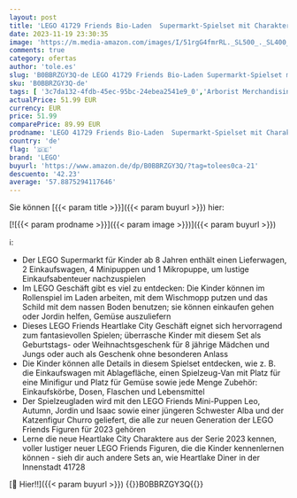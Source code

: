 ```yaml
---
layout: post
title: 'LEGO 41729 Friends Bio-Laden  Supermarkt-Spielset mit Charakteren aus der Serie 2023  Spielzeug-Geschäft für Kinder  Geschenk-Idee zu Weihnachten für 8 jährige Mädchen und Jungen'
date: 2023-11-19 23:30:35
image: 'https://m.media-amazon.com/images/I/51rgG4fmrRL._SL500_._SL400_.jpg'
comments: true
category: ofertas
author: 'tole.es'
slug: 'B0BBRZGY3Q-de LEGO 41729 Friends Bio-Laden Supermarkt-Spielset mit...'
sku: 'B0BBRZGY3Q-de'
tags: [ '3c7da132-4fdb-45ec-95bc-24ebea2541e9_0','Arborist Merchandising Root','Bereit für den Schulanfang','Best Selling','Custom Stores','LEGO','Lernaktivitäten und MINT','Puppen & Zubehör','Puppensets','Schulbedarf','Self Service','Special Features Stores','Spielzeug','Stores','e26659c6-d1cd-45cb-800b-2f9b432b8572_0','e26659c6-d1cd-45cb-800b-2f9b432b8572_5901','lego','​Bücher','🇩🇪', ]
actualPrice: 51.99 EUR
currency: EUR
price: 51.99
comparePrice: 89.99 EUR
prodname: 'LEGO 41729 Friends Bio-Laden  Supermarkt-Spielset mit Charakteren aus der Serie 2023  Spielzeug-Geschäft für Kinder  Geschenk-Idee zu Weihnachten für 8 jährige Mädchen und Jungen'
country: 'de'
flag: '🇩🇪'
brand: 'LEGO'
buyurl: 'https://www.amazon.de/dp/B0BBRZGY3Q/?tag=tolees0ca-21'
descuento: '42.23'
average: '57.8875294117646'
---
```


Sie können [{{< param title >}}]({{< param buyurl >}}) hier:

[![{{< param prodname >}}]({{< param image >}})]({{< param buyurl >}})

ℹ️:

- Der LEGO Supermarkt für Kinder ab 8 Jahren enthält einen Lieferwagen, 2 Einkaufswagen, 4 Minipuppen und 1 Mikropuppe, um lustige Einkaufsabenteuer nachzuspielen
- Im LEGO Geschäft gibt es viel zu entdecken: Die Kinder können im Rollenspiel im Laden arbeiten, mit dem Wischmopp putzen und das Schild mit dem nassen Boden benutzen; sie können einkaufen gehen oder Jordin helfen, Gemüse auszuliefern
- Dieses LEGO Friends Heartlake City Geschäft eignet sich hervorragend zum fantasievollen Spielen; überrasche Kinder mit diesem Set als Geburtstags- oder Weihnachtsgeschenk für 8 jährige Mädchen und Jungs oder auch als Geschenk ohne besonderen Anlass
- Die Kinder können alle Details in diesem Spielset entdecken, wie z. B. die Einkaufswagen mit Ablagefläche, einen Spielzeug-Van mit Platz für eine Minifigur und Platz für Gemüse sowie jede Menge Zubehör: Einkaufskörbe, Dosen, Flaschen und Lebensmittel
- Der Spielzeugladen wird mit den LEGO Friends Mini-Puppen Leo, Autumn, Jordin und Isaac sowie einer jüngeren Schwester Alba und der Katzenfigur Churro geliefert, die alle zur neuen Generation der LEGO Friends Figuren für 2023 gehören
- Lerne die neue Heartlake City Charaktere aus der Serie 2023 kennen, voller lustiger neuer LEGO Friends Figuren, die die Kinder kennenlernen können - sieh dir auch andere Sets an, wie Heartlake Diner in der Innenstadt 41728

[🛒 Hier!!]({{< param buyurl >}})
{{<world>}}B0BBRZGY3Q{{</world>}}
